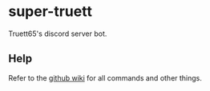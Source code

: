 # super-truett
Truett65's discord server bot.

## Help
Refer to the [github wiki](https://github.com/leifadev/super-truett/wiki) for all commands and other things.
